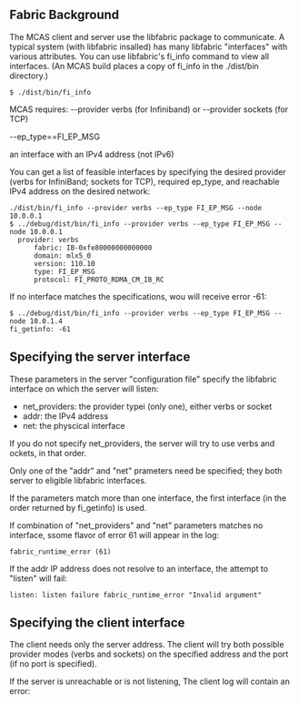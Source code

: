## Fabric Background

The MCAS client and server use the libfabric package to communicate.
A typical system (with libfabric insalled) has many libfabric "interfaces" with various attributes.
You can use libfabric's fi_info command to view all interfaces.
(An MCAS build places a copy of fi_info in the ./dist/bin directory.)

```
$ ./dist/bin/fi_info
```

MCAS requires:
 --provider verbs (for Infiniband)
 or
 --provider sockets (for TCP)

 --ep_type==FI_EP_MSG

 an interface with an IPv4 address (not IPv6)

You can get a list of feasible interfaces by specifying the desired provider (verbs for InfiniBand; sockets for TCP), required ep_type, and reachable IPv4 address on the desired network:

```
./dist/bin/fi_info --provider verbs --ep_type FI_EP_MSG --node 10.0.0.1
$ ../debug/dist/bin/fi_info --provider verbs --ep_type FI_EP_MSG --node 10.0.0.1
  provider: verbs
      fabric: IB-0xfe80000000000000
      domain: mlx5_0
      version: 110.10
      type: FI_EP_MSG
      protocol: FI_PROTO_RDMA_CM_IB_RC
```

If no interface matches the specifications, wou will receive error -61:

```
$ ../debug/dist/bin/fi_info --provider verbs --ep_type FI_EP_MSG --node 10.0.1.4
fi_getinfo: -61
```

## Specifying the server interface

These parameters in the server "configuration file" specify the libfabric interface on which the server will listen:

- net_providers: the provider typei (only one), either verbs or socket
- addr: the IPv4 address
- net: the physcical interface

If you do not specify net_providers, the server will try to use verbs and ockets, in that order.

Only one of the "addr" and "net" prameters need be specified; they both server to eligible libfabric interfaces.

If the parameters match more than one interface, the first interface (in the order returned by fi_getinfo) is used.

If combination of "net_providers" and "net" parameters matches no interface, ssome flavor of error 61 will appear in the log:

```
fabric_runtime_error (61)
```

If the addr IP address does not resolve to an interface, the attempt to "listen" will fail:

```
listen: listen failure fabric_runtime_error "Invalid argument"
```

## Specifying the client interface

The client needs only the server address. The client will try both possible provider modes (verbs and sockets) on the specified address and the port (if no port is specified).

If the server is unreachable or is not listening, The client log will contain an error:
